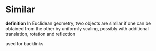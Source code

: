 # Similar

**definition** In Euclidean geometry, two objects are similar if one can be obtained from the other by uniformly scaling, possibly with additional translation, rotation and reflection

used for backlinks
